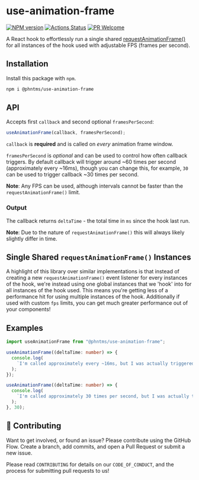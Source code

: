 # use-animation-frame

[![NPM version][npm-image]][npm-url]
[![Actions Status][ci-image]][ci-url]
[![PR Welcome][npm-downloads-image]][npm-downloads-url]

A React hook to effortlessly run a single shared [requestAnimationFrame()](https://developer.mozilla.org/en-US/docs/Web/API/window/requestAnimationFrame) for all instances of the hook used with adjustable FPS (frames per second).

## Installation

Install this package with `npm`.

```bash
npm i @phntms/use-animation-frame
```

## API

Accepts first `callback` and second optional `framesPerSecond`:

```ts
useAnimationFrame(callback, framesPerSecond);
```

`callback` is **required** and is called on _every_ animation frame window.

`framesPerSecond` is _optional_ and can be used to control how often callback triggers. By default callback will trigger around ~60 times per second (approximately every ~16ms), though you can change this, for example, `30` can be used to trigger callback ~30 times per second.

**Note**: Any FPS can be used, although intervals cannot be faster than the `requestAnimationFrame()` limit.

### Output

The callback returns `deltaTime` - the total time in `ms` since the hook last run.

**Note**: Due to the nature of `requestAnimationFrame()` this will always likely slightly differ in time.

## Single Shared `requestAnimationFrame()` Instances

A highlight of this library over similar implementations is that instead of creating a new `requestAnimationFrame()` event listener for every instances of the hook, we're instead using one global instances that we 'hook' into for all instances of the hook used. This means you're getting less of a performance hit for using multiple instances of the hook. Additionally if used with custom `fps` limits, you can get much greater performance out of your components!

## Examples

```ts
import useAnimationFrame from "@phntms/use-animation-frame";

useAnimationFrame((deltaTime: number) => {
  console.log(
    `I'm called approximately every ~16ms, but I was actually triggered after ${deltaTime}ms.`
  );
});

useAnimationFrame((deltaTime: number) => {
  console.log(
    `I'm called approximately 30 times per second, but I was actually trigger after ${deltaTime}ms.`
  );
}, 30);
```

## 🍰 Contributing

Want to get involved, or found an issue? Please contribute using the GitHub Flow. Create a branch, add commits, and open a Pull Request or submit a new issue.

Please read `CONTRIBUTING` for details on our `CODE_OF_CONDUCT`, and the process for submitting pull requests to us!

[npm-image]: https://img.shields.io/npm/v/@phntms/use-animation-frame.svg?style=flat-square&logo=react
[npm-url]: https://npmjs.org/package/@phntms/use-animation-frame
[npm-downloads-image]: https://img.shields.io/npm/dm/@phntms/use-animation-frame.svg
[npm-downloads-url]: https://npmcharts.com/compare/@phntms/use-animation-frame?minimal=true
[ci-image]: https://github.com/phantomstudios/use-animation-frame/workflows/Test/badge.svg
[ci-url]: https://github.com/phantomstudios/use-animation-frame/actions
